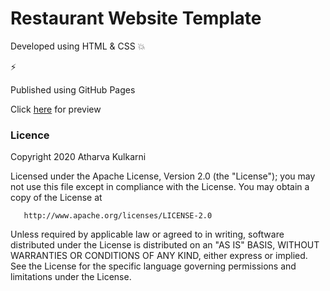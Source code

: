 # Restaurant Website Template

Developed using HTML &amp; CSS 💥


⚡️

Published using GitHub Pages

Click [here]( https://kulkarniatharva.github.io/Tic.Tac.Toe/index.html) for preview


### Licence


Copyright 2020 Atharva Kulkarni

   Licensed under the Apache License, Version 2.0 (the "License");
   you may not use this file except in compliance with the License.
   You may obtain a copy of the License at

       http://www.apache.org/licenses/LICENSE-2.0

   Unless required by applicable law or agreed to in writing, software
   distributed under the License is distributed on an "AS IS" BASIS,
   WITHOUT WARRANTIES OR CONDITIONS OF ANY KIND, either express or implied.
   See the License for the specific language governing permissions and
   limitations under the License.
